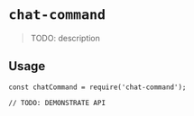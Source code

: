 # `chat-command`

> TODO: description

## Usage

```
const chatCommand = require('chat-command');

// TODO: DEMONSTRATE API
```
